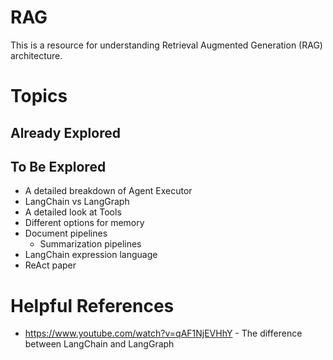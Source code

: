 # RAG
This is a resource for understanding Retrieval Augmented Generation (RAG) architecture.

# Topics

## Already Explored

## To Be Explored
* A detailed breakdown of Agent Executor
* LangChain vs LangGraph
* A detailed look at Tools
* Different options for memory
* Document pipelines
    * Summarization pipelines
* LangChain expression language
* ReAct paper

# Helpful References
* https://www.youtube.com/watch?v=qAF1NjEVHhY - The difference between LangChain and LangGraph

